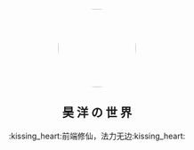 <p align="center">
    <img width="140" style="border-radius:50%" src="https://avatars.githubusercontent.com/u/50936451?s=400&u=cf63d6675f7fe76f25e8d44c0b254efa3334bd3b&v=4" > 
    <h2 align="center">昊 洋 の 世 界</h2>
    <p align="center">:kissing_heart:前端修仙，法力无边:kissing_heart:</p>
</p2>
